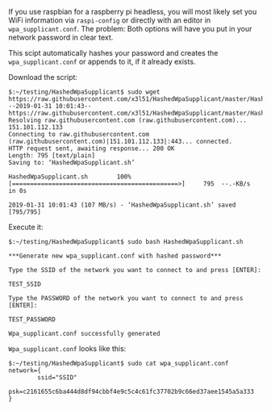 If you use raspbian for a raspberry pi headless, you will most likely set you WiFi information via
`raspi-config` or directly with an editor in `wpa_supplicant.conf`. The problem: Both options will
have you put in your network password in clear text.

This scipt automatically hashes your password and creates the `wpa_supplicant.conf` or appends to
it, if it already exists.


Download the script:
```
$:~/testing/HashedWpaSupplicant$ sudo wget https://raw.githubusercontent.com/x3l51/HashedWpaSupplicant/master/HashedWpaSupplicant.sh
--2019-01-31 10:01:43--  https://raw.githubusercontent.com/x3l51/HashedWpaSupplicant/master/HashedWpaSupplicant.sh
Resolving raw.githubusercontent.com (raw.githubusercontent.com)... 151.101.112.133
Connecting to raw.githubusercontent.com (raw.githubusercontent.com)|151.101.112.133|:443... connected.
HTTP request sent, awaiting response... 200 OK
Length: 795 [text/plain]
Saving to: ‘HashedWpaSupplicant.sh’

HashedWpaSupplicant.sh        100%[==============================================>]     795  --.-KB/s    in 0s

2019-01-31 10:01:43 (107 MB/s) - ‘HashedWpaSupplicant.sh’ saved [795/795]
```

Execute it:
```
$:~/testing/HashedWpaSupplicant$ sudo bash HashedWpaSupplicant.sh

***Generate new wpa_supplicant.conf with hashed password***

Type the SSID of the network you want to connect to and press [ENTER]:

TEST_SSID

Type the PASSWORD of the network you want to connect to and press [ENTER]:

TEST_PASSWORD

Wpa_supplicant.conf successfully generated
```

`Wpa_supplicant.conf` looks like this:
```
$:~/testing/HashedWpaSupplicant$ sudo cat wpa_supplicant.conf
network={
        ssid="SSID"
        psk=c2161655c6ba444d8df94cbbf4e9c5c4c61fc37702b9c66ed37aee1545a5a333
}
```
